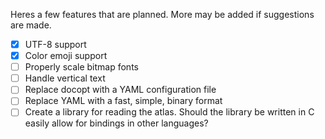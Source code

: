 Heres a few features that are planned. More may be added if suggestions are made.

- [x]  UTF-8 support
- [x]  Color emoji support
- [ ]  Properly scale bitmap fonts
- [ ]  Handle vertical text
- [ ]  Replace docopt with a YAML configuration file
- [ ]  Replace YAML with a fast, simple, binary format
- [ ]  Create a library for reading the atlas. Should the library be written in C easily allow for bindings in other languages?
